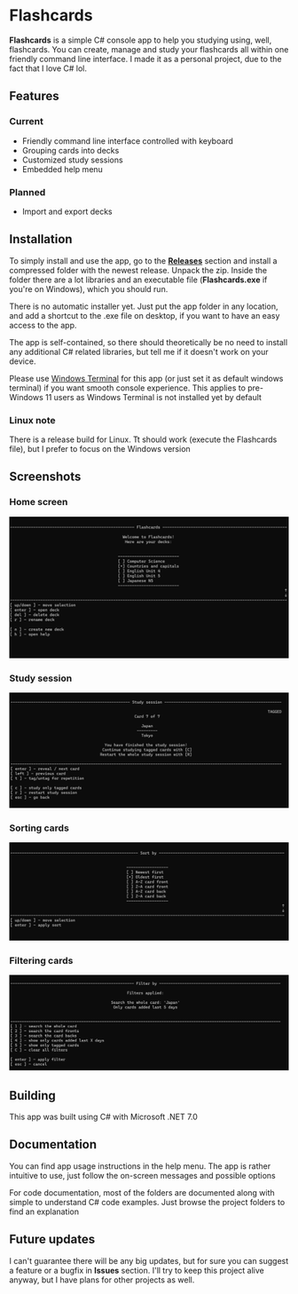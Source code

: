 # Flashcards
**Flashcards** is a simple C# console app to help you studying using, well, flashcards. You can create, manage and study your flashcards all within one friendly command line interface. I made it as a personal project, due to the fact that I love C# lol.

## Features
### Current ###
- Friendly command line interface controlled with keyboard
- Grouping cards into decks
- Customized study sessions
- Embedded help menu
### Planned ###
- Import and export decks

## Installation ##
To simply install and use the app, go to the [**Releases**](releases) section and install a compressed folder with the newest release. Unpack the zip. Inside the folder there are a lot libraries and an executable file (**Flashcards.exe** if you're on Windows), which you should run.

There is no automatic installer yet. Just put the app folder in any location, and add a shortcut to the .exe file on desktop, if you want to have an easy access to the app.

The app is self-contained, so there should theoretically be no need to install any additional C# related libraries, but tell me if it doesn't work on your device.

Please use [Windows Terminal](https://apps.microsoft.com/detail/9N0DX20HK701) for this app (or just set it as default windows terminal) if you want smooth console experience. This applies to pre-Windows 11 users as Windows Terminal is not installed yet by default

### Linux note ###
There is a release build for Linux. Tt should work (execute the Flashcards file), but I prefer to focus on the Windows version

## Screenshots ##
### Home screen ###
![App menu](screenshots/menu.png)
### Study session ###
![Study session menu](screenshots/studysession.png)
### Sorting cards ###
![Sorting menu](screenshots/sorting.png)
### Filtering cards ###
![Filtering menu](screenshots/filtering.png)

## Building ##
This app was built using C# with Microsoft .NET 7.0

## Documentation ##
You can find app usage instructions in the help menu. The app is rather intuitive to use, just follow the on-screen messages and possible options

For code documentation, most of the folders are documented along with simple to understand C# code examples. Just browse the project folders to find an explanation

## Future updates ##
I can't guarantee there will be any big updates, but for sure you can suggest a feature or a bugfix in **Issues** section. I'll try to keep this project alive anyway, but I have plans for other projects as well.